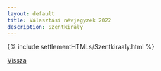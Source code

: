 ```yaml
---
layout: default
title: Választási névjegyzék 2022
description: Szentkirály
---
```


{% include settlementHTMLs/Szentkiraaly.html %}

[Vissza](./)
